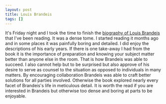```yaml
---
layout: post
title: Louis Brandeis
tags: []
---
```

It's Friday night and I took the time to finish the <a href="http://www.amazon.com/Louis-D-Brandeis-Melvin-Urofsky/dp/0375423664">biography of Louis Brandeis</a> that I've been reading. It was a dense tome. I started reading it months ago and in some places it was painfully boring and detailed. I did enjoy the descriptions of his early years. If there is one take-away I had from the book it is the importance of preparation and knowing your subject matter better than anyone else in the room. That is how Brandeis was able to succeed. I also cannot help but to be surprised but also approve of his desire to serve as counsel to the situation as opposed to individuals in many matters. By encouraging collaboration Brandeis was able to craft better solutions for all parties involved. Otherwise the book explored nearly every facet of Brandeis's life in meticulous detail. It is worth the read if you are interested in Brandeis but otherwise too dense and boring at parts to be enjoyable.
